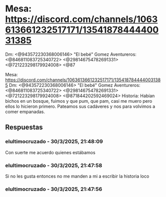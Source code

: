 # Mesa: https://discord.com/channels/1063613661232517171/1354187844440031385
Dm: <@943572230368006146> "El bebé" Gomez
Aventureros: <@846811083725340722> <@298146754782691331> <@721223298179924008> <@87

Mesa: https://discord.com/channels/1063613661232517171/1354187844440031385
Dm: <@943572230368006146> "El bebé" Gomez
Aventureros: <@846811083725340722> <@298146754782691331> <@721223298179924008> <@871844202592469024> 
Historia: Habían bichos en un bosque, fuimos y que pum, que pam, casi me muero pero ellos lo hicieron primero. Pateamos sus cadáveres y nos para volvimos a comer empanadas.

## Respuestas

### elultimocruzado - 30/3/2025, 21:48:09

Con suerte me acuerdo quienes estábamos

### elultimocruzado - 30/3/2025, 21:47:58

Si no les gusta entonces no me manden a mi a escribir la historia loco

### elultimocruzado - 30/3/2025, 21:47:56



